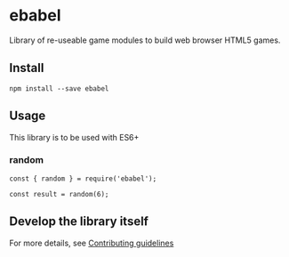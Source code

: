 # ebabel
Library of re-useable game modules to build web browser HTML5 games.

## Install
```
npm install --save ebabel
```

## Usage
This library is to be used with ES6+

### random
```
const { random } = require('ebabel');

const result = random(6);
```

## Develop the library itself
For more details, see [Contributing guidelines](CONTRIBUTING.md)
